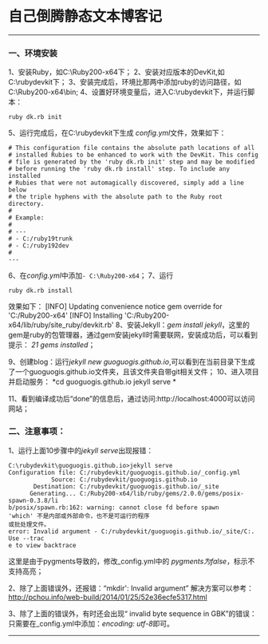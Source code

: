 自己倒腾静态文本博客记
====
-----------
### 一、环境安装
1、安装Ruby，如C:\Ruby200-x64下；
2、安装对应版本的DevKit,如C:\rubydevkit下；
3、安装完成后，环境比那两中添加ruby的访问路径，如C:\Ruby200-x64\bin;
4、设置好环境变量后，进入C:\rubydevkit下，并运行脚本：
```
ruby dk.rb init
```
5、运行完成后，在C:\rubydevkit下生成 *config.yml*文件，效果如下：
```
# This configuration file contains the absolute path locations of all
# installed Rubies to be enhanced to work with the DevKit. This config
# file is generated by the 'ruby dk.rb init' step and may be modified
# before running the 'ruby dk.rb install' step. To include any installed
# Rubies that were not automagically discovered, simply add a line below
# the triple hyphens with the absolute path to the Ruby root directory.
#
# Example:
#
# ---
# - C:/ruby19trunk
# - C:/ruby192dev
#
---
```
6、在*config.yml*中添加``- C:\Ruby200-x64``；
7、运行
```
ruby dk.rb install
```
效果如下：
[INFO] Updating convenience notice gem override for 'C:/Ruby200-x64'
[INFO] Installing 'C:/Ruby200-x64/lib/ruby/site_ruby/devkit.rb'
8、安装Jekyll：*gem install jekyll*，这里的gem是ruby的包管理器，通过gem安装jekyll时需要联网，安装成功后，可以看到提示：
*21 gems installed*；

9、创建blog：运行*jekyll new guoguogis.github.io*,可以看到在当前目录下生成了一个guoguogis.github.io文件夹，且该文件夹自带git相关文件；
10、进入项目并启动服务：
*cd guoguogis.github.io
jekyll serve
*

11、看到编译成功后“done”的信息后，通过访问:http://localhost:4000可以访问网站；

### 二、注意事项：
1、运行上面10步骤中的*jekyll serve*出现报错：
```
C:\rubydevkit\guoguogis.github.io>jekyll serve
Configuration file: C:/rubydevkit/guoguogis.github.io/_config.yml
            Source: C:/rubydevkit/guoguogis.github.io
       Destination: C:/rubydevkit/guoguogis.github.io/_site
      Generating... C:/Ruby200-x64/lib/ruby/gems/2.0.0/gems/posix-spawn-0.3.8/li
b/posix/spawn.rb:162: warning: cannot close fd before spawn
'which' 不是内部或外部命令，也不是可运行的程序
或批处理文件。
error: Invalid argument - C:/rubydevkit/guoguogis.github.io/_site/C:. Use --trac
e to view backtrace
```
这里是由于pygments导致的，修改_config.yml中的 *pygments为false*，标示不支持高亮；

2、除了上面错误外，还报错：“mkdir': Invalid argument”
解决方案可以参考：http://pchou.info/web-build/2014/01/25/52e36ecfe5317.html

3、除了上面的错误外，有时还会出现“ invalid byte sequence in GBK”的错误：
只需要在_config.yml中添加：*encoding: utf-8*即可。



-----------